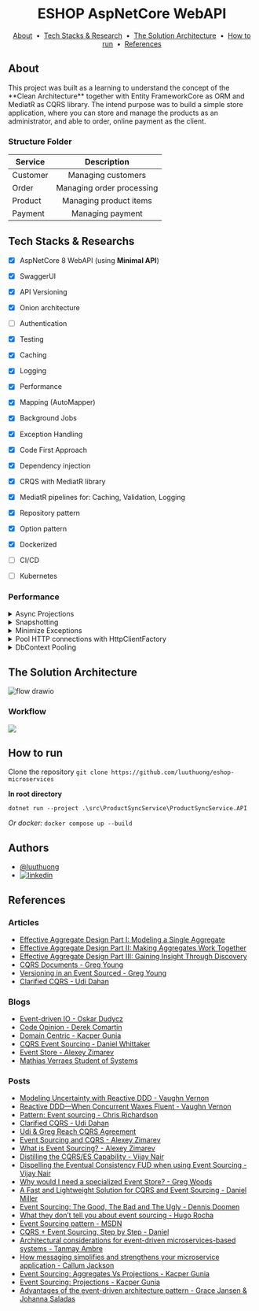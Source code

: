 <h1 align="center">ESHOP AspNetCore WebAPI</h1>

<p align="center">
  <a href="#about">About</a> &nbsp;&bull;&nbsp;
  <a href="#tech-stacks--researchs">Tech Stacks & Research</a> &nbsp;&bull;&nbsp
  <a href="#the-solution-architecture">The Solution Architecture</a> &nbsp;&bull;&nbsp;
  <a href="#how-to-run">How to run</a>  &nbsp;&bull;&nbsp;
  <a href="#references">References</a>
</p>

## About
<p>
This project was built as a learning to understand the concept of the **Clean Architecture** together with
Entity FrameworkCore as ORM and MediatR as CQRS library. The intend purpose was to build a simple store application,
where you can store and manage the products as an administrator, and able to order, online payment as the client.
<br/>

### Structure Folder

| Service  |        Description        |             
|----------|:-------------------------:|
| Customer |    Managing customers     |        
| Order    | Managing order processing |            
| Product  |  Managing product items   |   
| Payment  |     Managing payment      |

</p>

## Tech Stacks & Researchs

- [x] AspNetCore 8 WebAPI (using **Minimal API**)
- [x] SwaggerUI
- [x] API Versioning
- [x] Onion architecture
- [ ] Authentication
- [x] Testing
- [x] Caching
- [x] Logging
- [x] Performance
- [x] Mapping (AutoMapper)
- [x] Background Jobs
- [x] Exception Handling
- [x] Code First Approach
- [x] Dependency injection
- [x] CRQS with MediatR library
- [x] MediatR pipelines for: Caching, Validation, Logging
- [x] Repository pattern
- [x] Option pattern
- [x] Dockerized
- [ ] CI/CD
- [ ] Kubernetes


### Performance

<details>
    <summary>Async Projections</summary>

In a Command and Query Responsibility Segregation (CQRS) system, denormalized asynchronous projections can significantly
improve performance for several reasons:

- Improved Read Performance: In a CQRS system, the read side is separate from the write side and is optimized for
  querying data. By denormalizing the data in the projections, the read side can access
  the data it needs more efficiently, reducing the number of joins required to retrieve data and ultimately speeding up
  query performance.

- Reduced Latency: When data is denormalized, it's usually stored in a format that's more suitable for the specific use
  case. This can reduce the amount of data that needs to be retrieved from the
  database, which can help to minimize latency and improve the overall responsiveness of the system.

- Increased Scalability: Denormalized projections can handle a larger volume of data more efficiently than normalized
  ones. This is because denormalized data is usually stored in a format that's
  optimized for a specific use case, which allows the system to process the data more quickly and with less resources.

- Simpler Architecture: In a normalized data model, data is often spread out across multiple tables, which can make the
  system more complex to design, develop, and maintain. By denormalizing the data,
  it can be easier to manage and understand, which can simplify the overall architecture and make the system more
  maintainable.

- Improved Concurrency: Asynchronous projections allow multiple operations to be performed at the same time and,
  denormalized projections reduce contention, helping to improve concurrent write operation
  performance.

In summary, denormalized asynchronous projections in a CQRS system can help to improve performance by reducing latency,
increasing scalability, simplifying the architecture, and improving concurrency.
This results in a more responsive and efficient system that can handle larger volumes of data and more complex queries.

</details>


<details>
    <summary>Snapshotting</summary>

> Snapshotting is an optimisation that reduces time spent on reading event from an event store.
>
> [Gunia, Kacper. "Event Sourcing: Snapshotting",
_domaincentric.net_, last edited on 5 Jun 2020](https://domaincentric.net/blog/event-sourcing-snapshotting)

More details in [snapshot](#snapshot) section.

</details>


<details>
    <summary>Minimize Exceptions</summary>

> Exceptions should be rare. Throwing and catching exceptions is slow relative to other code flow patterns. Because of this, exceptions shouldn't be used to control normal program flow.
>
> Recommendations:
>
> - Do not use throwing or catching exceptions as a means of normal program flow, especially in hot code paths.
> - Do include logic in the app to detect and handle conditions that would cause an exception.
> - Do throw or catch exceptions for unusual or unexpected conditions.
> - App diagnostic tools, such as Application Insights, can help to identify common exceptions in an app that may affect performance.
>
> ["ASP.NET Core Performance Best Practices" _MSDN_, Microsoft Docs, last edited on 18 Fev 2022](https://docs.microsoft.com/en-us/aspnet/core/performance/performance-best-practices?view=aspnetcore-6.0#minimize-exceptions)

</details>


<details>
    <summary>Pool HTTP connections with HttpClientFactory</summary>

> Closed `HttpClient` instances leave sockets open in the `TIME_WAIT` state for a short period of time. If a code path that creates and disposes of `HttpClient` objects is frequently used, the app may
> exhaust available sockets.
>
> Recommendations:
>
> - Do not create and dispose of HttpClient instances directly.
> - Do use HttpClientFactory to retrieve HttpClient instances.
>
> ["ASP.NET Core Performance Best Practices" _MSDN_, Microsoft Docs, last edited on 18 Fev 2022](https://docs.microsoft.com/en-us/aspnet/core/performance/performance-best-practices?view=aspnetcore-6.0#pool-http-connections-with-httpclientfactory)
</details>

<details>
<summary>DbContext Pooling</summary>


> The basic pattern for using EF Core in an ASP.NET Core application usually involves registering a custom DbContext type into the dependency injection system and later obtaining instances of that
> type through constructor parameters in controllers. This means a new instance of the DbContext is created for each request.
>
> In version 2.0 we are introducing a new way to register custom DbContext types in dependency injection which transparently introduces a pool of reusable DbContext instances. This is conceptually
> similar to how connection pooling operates in ADO.NET providers and has the advantage of saving some of the cost of initialization of DbContext instance.
>
> ["New features in EF Core 2.0" _MSDN_, Microsoft Docs, last edited on 11 Oct 2020](https://docs.microsoft.com/en-us/ef/core/what-is-new/ef-core-2.0/#dbcontext-pooling)

</details>

## The Solution Architecture
![flow drawio](https://github.com/luuthuong/e-shop-microservices/assets/86012214/7cfac636-99c3-422e-81d1-4173a8463f5a)

### Workflow
[![](https://app.eraser.io/workspace/1c26jnT4lPthCf4JS4MF/preview?elements=1mqpePOfPMJ6voouULNqSg&type=embed)](https://app.eraser.io/workspace/1c26jnT4lPthCf4JS4MF?elements=1mqpePOfPMJ6voouULNqSg)

## How to run

Clone the repository `git clone https://github.com/luuthuong/eshop-microservices`

**In root directory**

`dotnet run --project .\src\ProductSyncService\ProductSyncService.API`

*Or docker:* `docker compose up --build`

## Authors
- [@luuthuong](https://www.github.com/luuthuong)
- [![linkedin](https://img.shields.io/badge/linkedin-0A66C2?style=for-the-badge&logo=linkedin&logoColor=white)](https://www.linkedin.com/in/luuthuong)

## References

### Articles

- [Effective Aggregate Design Part I: Modeling a Single Aggregate](https://www.dddcommunity.org/wp-content/uploads/files/pdf_articles/Vernon_2011_1.pdf)
- [Effective Aggregate Design Part II: Making Aggregates Work Together](https://www.dddcommunity.org/wp-content/uploads/files/pdf_articles/Vernon_2011_2.pdf)
- [Effective Aggregate Design Part III: Gaining Insight Through Discovery](https://www.dddcommunity.org/wp-content/uploads/files/pdf_articles/Vernon_2011_3.pdf)
- [CQRS Documents - Greg Young](https://cqrs.files.wordpress.com/2010/11/cqrs_documents.pdf)
- [Versioning in an Event Sourced - Greg Young](https://leanpub.com/esversioning/read)
- [Clarified CQRS - Udi Dahan](https://udidahan.com/wp-content/uploads/Clarified_CQRS.pdf)

### Blogs

- [Event-driven IO - Oskar Dudycz](https://event-driven.io/)
- [Code Opinion - Derek Comartin](https://codeopinion.com/)
- [Domain Centric - Kacper Gunia](https://domaincentric.net/)
- [CQRS Event Sourcing - Daniel Whittaker](https://danielwhittaker.me/)
- [Event Store - Alexey Zimarev](https://www.eventstore.com/blog)
- [Mathias Verraes Student of Systems](https://verraes.net/)

### Posts

- [Modeling Uncertainty with Reactive DDD - Vaughn Vernon](https://www.infoq.com/articles/modeling-uncertainty-reactive-ddd/)
- [Reactive DDD—When Concurrent Waxes Fluent - Vaughn Vernon](https://www.infoq.com/presentations/reactive-ddd/)
- [Pattern: Event sourcing - Chris Richardson](https://microservices.io/patterns/data/event-sourcing.html)
- [Clarified CQRS - Udi Dahan](https://udidahan.com/2009/12/09/clarified-cqrs/)
- [Udi & Greg Reach CQRS Agreement](https://udidahan.com/2012/02/10/udi-greg-reach-cqrs-agreement/)
- [Event Sourcing and CQRS - Alexey Zimarev](https://www.eventstore.com/blog/event-sourcing-and-cqrs)
- [What is Event Sourcing? - Alexey Zimarev](https://www.eventstore.com/blog/what-is-event-sourcing)
- [Distilling the CQRS/ES Capability - Vijay Nair](https://axoniq.io/blog-overview/distilling-the-cqrses-capability)
- [Dispelling the Eventual Consistency FUD when using Event Sourcing - Vijay Nair](https://axoniq.io/blog-overview/dispelling-the-eventual-consistency-fud-when-using-event-sourcing)
- [Why would I need a specialized Event Store? - Greg Woods](https://axoniq.io/blog-overview/eventstore)
- [A Fast and Lightweight Solution for CQRS and Event Sourcing - Daniel Miller](https://www.codeproject.com/Articles/5264244/A-Fast-and-Lightweight-Solution-for-CQRS-and-Event)
- [Event Sourcing: The Good, The Bad and The Ugly - Dennis Doomen](https://www.continuousimprover.com/2017/11/event-sourcing-good-bad-and-ugly.html)
- [What they don’t tell you about event sourcing - Hugo Rocha](https://medium.com/@hugo.oliveira.rocha/what-they-dont-tell-you-about-event-sourcing-6afc23c69e9a)
- [Event Sourcing pattern - MSDN](https://docs.microsoft.com/en-us/azure/architecture/patterns/event-sourcing)
- [CQRS + Event Sourcing, Step by Step - Daniel](https://danielwhittaker.me/2020/02/20/cqrs-step-step-guide-flow-typical-application/)
- [Architectural considerations for event-driven microservices-based systems - Tanmay Ambre](https://developer.ibm.com/articles/eda-and-microservices-architecture-best-practices/)
- [How messaging simplifies and strengthens your microservice application - Callum Jackson](https://developer.ibm.com/articles/how-messaging-simplifies-strengthens-microservice-applications/)
- [Event Sourcing: Aggregates Vs Projections - Kacper Gunia](https://domaincentric.net/blog/event-sourcing-aggregates-vs-projections)
- [Event Sourcing: Projections - Kacper Gunia](https://domaincentric.net/blog/event-sourcing-projections)
- [Advantages of the event-driven architecture pattern - Grace Jansen & Johanna Saladas](https://developer.ibm.com/articles/advantages-of-an-event-driven-architecture/)
